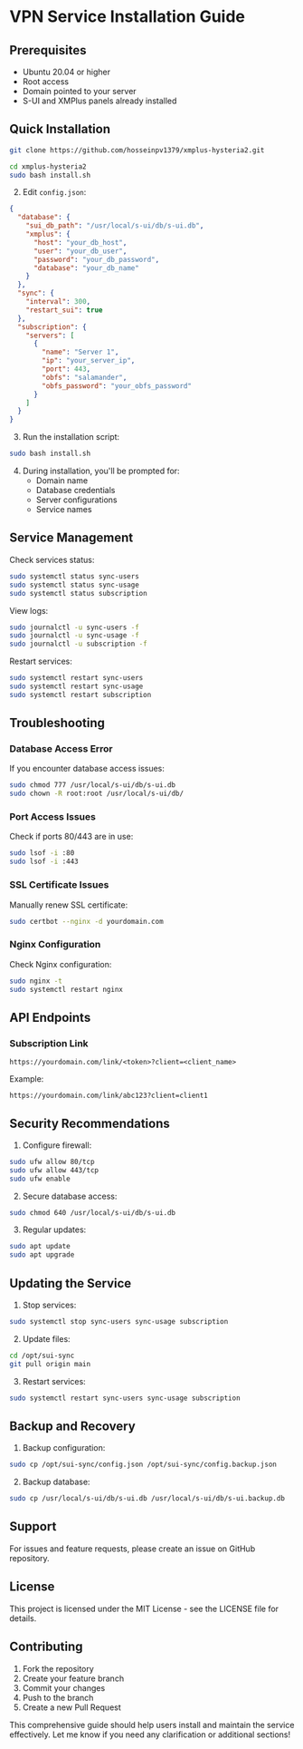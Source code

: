 # VPN Service Installation Guide

## Prerequisites
- Ubuntu 20.04 or higher
- Root access
- Domain pointed to your server
- S-UI and XMPlus panels already installed

## Quick Installation

```bash
git clone https://github.com/hosseinpv1379/xmplus-hysteria2.git

cd xmplus-hysteria2
sudo bash install.sh
```

2. Edit `config.json`:
```json
{
  "database": {
    "sui_db_path": "/usr/local/s-ui/db/s-ui.db",
    "xmplus": {
      "host": "your_db_host",
      "user": "your_db_user",
      "password": "your_db_password",
      "database": "your_db_name"
    }
  },
  "sync": {
    "interval": 300,
    "restart_sui": true
  },
  "subscription": {
    "servers": [
      {
        "name": "Server 1",
        "ip": "your_server_ip",
        "port": 443,
        "obfs": "salamander",
        "obfs_password": "your_obfs_password"
      }
    ]
  }
}
```

3. Run the installation script:
```bash
sudo bash install.sh
```

4. During installation, you'll be prompted for:
   - Domain name
   - Database credentials
   - Server configurations
   - Service names

## Service Management

Check services status:
```bash
sudo systemctl status sync-users
sudo systemctl status sync-usage
sudo systemctl status subscription
```

View logs:
```bash
sudo journalctl -u sync-users -f
sudo journalctl -u sync-usage -f
sudo journalctl -u subscription -f
```

Restart services:
```bash
sudo systemctl restart sync-users
sudo systemctl restart sync-usage
sudo systemctl restart subscription
```

## Troubleshooting

### Database Access Error
If you encounter database access issues:
```bash
sudo chmod 777 /usr/local/s-ui/db/s-ui.db
sudo chown -R root:root /usr/local/s-ui/db/
```

### Port Access Issues
Check if ports 80/443 are in use:
```bash
sudo lsof -i :80
sudo lsof -i :443
```

### SSL Certificate Issues
Manually renew SSL certificate:
```bash
sudo certbot --nginx -d yourdomain.com
```

### Nginx Configuration
Check Nginx configuration:
```bash
sudo nginx -t
sudo systemctl restart nginx
```

## API Endpoints

### Subscription Link
```
https://yourdomain.com/link/<token>?client=<client_name>
```

Example:
```
https://yourdomain.com/link/abc123?client=client1
```

## Security Recommendations

1. Configure firewall:
```bash
sudo ufw allow 80/tcp
sudo ufw allow 443/tcp
sudo ufw enable
```

2. Secure database access:
```bash
sudo chmod 640 /usr/local/s-ui/db/s-ui.db
```

3. Regular updates:
```bash
sudo apt update
sudo apt upgrade
```

## Updating the Service

1. Stop services:
```bash
sudo systemctl stop sync-users sync-usage subscription
```

2. Update files:
```bash
cd /opt/sui-sync
git pull origin main
```

3. Restart services:
```bash
sudo systemctl restart sync-users sync-usage subscription
```

## Backup and Recovery

1. Backup configuration:
```bash
sudo cp /opt/sui-sync/config.json /opt/sui-sync/config.backup.json
```

2. Backup database:
```bash
sudo cp /usr/local/s-ui/db/s-ui.db /usr/local/s-ui/db/s-ui.backup.db
```

## Support

For issues and feature requests, please create an issue on GitHub repository.

## License

This project is licensed under the MIT License - see the LICENSE file for details.

## Contributing

1. Fork the repository
2. Create your feature branch
3. Commit your changes
4. Push to the branch
5. Create a new Pull Request

This comprehensive guide should help users install and maintain the service effectively. Let me know if you need any clarification or additional sections!
